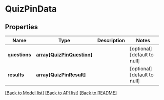 # QuizPinData

## Properties
Name | Type | Description | Notes
------------ | ------------- | ------------- | -------------
**questions** | [**array[QuizPinQuestion]**](QuizPinQuestion.md) |  | [optional] [default to null]
**results** | [**array[QuizPinResult]**](QuizPinResult.md) |  | [optional] [default to null]

[[Back to Model list]](../README.md#documentation-for-models) [[Back to API list]](../README.md#documentation-for-api-endpoints) [[Back to README]](../README.md)


